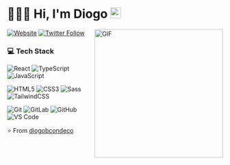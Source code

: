 <h1> 👨🏻‍💻 Hi, I'm Diogo <img src="https://github.com/souvikguria98/souvikguria98/blob/master/Hi.gif" width="25"></h1>
<img align="right" alt="GIF" src="https://i.pinimg.com/originals/54/e3/7d/54e37d8074ebcde1d96c77d7b2a7f310.gif" width="300"/>

[![Website](https://img.shields.io/website?label=diogobcondeco.com&style=for-the-badge&url=https%3A%2F%2Fdiogobcondeco.com)](https://diogobcondeco.com)
[![Twitter Follow](https://img.shields.io/twitter/follow/diogobcondeco?color=1DA1F2&logo=twitter&style=for-the-badge)](https://twitter.com/intent/follow?original_referer=https%3A%2F%2Fgithub.com%2Fdiogobcondeco&screen_name=diogobcondeco)

### 💻 Tech Stack
![React](https://img.shields.io/badge/-React-%23282C34?style=flat-square&logo=react)
![TypeScript](https://img.shields.io/badge/-TypeScript-007ACC?style=flat-square&logo=typescript)
![JavaScript](https://img.shields.io/badge/-JavaScript-%23F7DF1C?style=flat-square&logo=javascript&logoColor=000000&labelColor=%23F7DF1C&color=%23FFCE5A)

![HTML5](https://img.shields.io/badge/-HTML5-%23E44D27?style=flat-square&logo=html5&logoColor=ffffff)
![CSS3](https://img.shields.io/badge/-CSS3-%231572B6?style=flat-square&logo=css3)
![Sass](https://img.shields.io/badge/-Sass-%23CC6699?style=flat-square&logo=sass&logoColor=ffffff)
![TailwindCSS](https://img.shields.io/badge/-TailwindCSS-%231572B6?style=flat-square&logo=tailwindcss)

![Git](https://img.shields.io/badge/-Git-%23F05032?style=flat-square&logo=git&logoColor=%23ffffff)
![GitLab](https://img.shields.io/badge/-GitLab-FCA121?style=flat-square&logo=gitlab)
![GitHub](https://img.shields.io/badge/-GitHub-181717?style=flat-square&logo=github)
![VS Code](https://img.shields.io/badge/-VSCode-%23007ACC?style=flat-square&logo=visual-studio-code)
<!--
### 🚦 Statistics

![github stats](https://github-readme-stats.vercel.app/api?username=diogobcondeco&include_all_commits=true&count_private=true&show_icons=true)

[![Top Langs](https://github-readme-stats.vercel.app/api/top-langs/?username=diogobcondeco&layout=compact)](https://github.com/diogobcondeco/github-readme-stats)

### 🙋‍♂️ 𝗩𝗶𝘀𝗶𝘁𝗼𝗿𝘀

![visitors](https://visitor-badge.glitch.me/badge?page_id=diogobcondeco.diogobcondeco)
-->

⭐️ From [diogobcondeco][github]

<!--
![Nodejs](https://img.shields.io/badge/-Nodejs-339933?style=flat-square&logo=Node.js&logoColor=white)
![MongoDB](https://img.shields.io/badge/-MongoDB-47A248?style=flat-square&logo=mongodb&logoColor=white)
&text_color=daf7dc&bg_color=151515
<div>
	<h3> 💻 Languages and Tools </h3>
	<p>
		<img src="https://i.giphy.com/media/eNAsjO55tPbgaor7ma/200w.webp" width="50">
		<img src="https://media.giphy.com/media/kH1DBkPNyZPOk0BxrM/giphy.gif" width="100">
		<img src="https://media3.giphy.com/media/ln7z2eWriiQAllfVcn/200w.webp" width="50">
		<img src="https://i.giphy.com/media/IdyAQJVN2kVPNUrojM/200.webp" width="50">
		<img src="https://media3.giphy.com/media/kdFc8fubgS31b8DsVu/giphy.webp" width="50">
		<img src="https://i.giphy.com/media/LMt9638dO8dftAjtco/200.webp" width="50">
		<img src="https://media.giphy.com/media/SsCYf6DRFJrOpP0IoM/giphy.gif" width="70">
	</p>
</div>

-->
[website]: https://diogobcondeco.com/
[github]: https://github.com/diogobcondeco/
